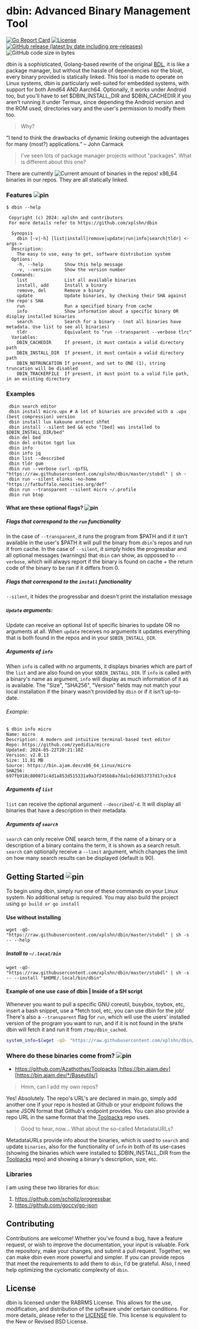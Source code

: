# dbin: Advanced Binary Management Tool
[![Go Report Card](https://goreportcard.com/badge/github.com/xplshn/dbin)](https://goreportcard.com/report/github.com/xplshn/dbin)
[![License](https://img.shields.io/badge/license-%20RABRMS-bright_green)](https://github.com/xplshn/dbin/blob/master/LICENSE)
[![GitHub release (latest by date including pre-releases)](https://img.shields.io/github/v/release/xplshn/dbin?include_prereleases)](https://github.com/xplshn/dbin/releases/latest)
![GitHub code size in bytes](https://img.shields.io/github/languages/code-size/xplshn/dbin)

<!--[Makes my repo look bad because these usually show "Failling"]-------------------------------------------------------------------------------------------
[![AMD64 repo status](https://github.com/Azathothas/Toolpacks/actions/workflows/build_x86_64_Linux.yaml/badge.svg)](https://github.com/Azathothas/Toolpacks)
[![ARM64 repo status](https://github.com/Azathothas/Toolpacks/actions/workflows/build_aarch64_Linux.yaml/badge.svg)](https://github.com/Azathothas/Toolpacks)
-->

dbin is a sophisticated, Golang-based rewrite of the original [BDL](https://github.com/xplshn/Handyscripts/blob/master/bdl), it is like a package manager, but without the hassle of dependencies nor the bloat, every binary provided is statically linked. This tool is made to operate on Linux systems, dbin is particularly well-suited for embedded systems, with support for both Amd64 AND Aarch64. Optionally, it works under Android too, but you'll have to set $DBIN_INSTALL_DIR and $DBIN_CACHEDIR if you aren't running it under Termux, since depending the Android version and the ROM used, directories vary and the user's permission to modify them too.

> Why?

 “I tend to think the drawbacks of dynamic linking outweigh the advantages for many (most?) applications.” – John Carmack

> I've seen lots of package manager projects without "packages". What is different about this one?

 There are currently ![Current amount of binaries in the repos! x86_64](https://raw.githubusercontent.com/xplshn/dbin/master/misc/assets/counter.svg) binaries in our repos. They are all statically linked.

### Features ![pin](https://raw.githubusercontent.com/xplshn/dbin/master/misc/assets/pin.svg)

```
$ dbin --help

 Copyright (c) 2024: xplshn and contributors
 For more details refer to https://github.com/xplshn/dbin

  Synopsis
    dbin [-v|-h] [list|install|remove|update|run|info|search|tldr] <-args->
  Description:
    The easy to use, easy to get, software distribution system
  Options:
    -h, --help        Show this help message
    -v, --version     Show the version number
  Commands:
    list              List all available binaries
    install, add      Install a binary
    remove, del       Remove a binary
    update            Update binaries, by checking their SHA against the repo's SHA
    run               Run a specified binary from cache
    info              Show information about a specific binary OR display installed binaries
    search            Search for a binary - (not all binaries have metadata. Use list to see all binaries)
    tldr              Equivalent to "run --transparent --verbose tlrc"
  Variables:
    DBIN_CACHEDIR     If present, it must contain a valid directory path
    DBIN_INSTALL_DIR  If present, it must contain a valid directory path
    DBIN_NOTRUNCATION If present, and set to ONE (1), string truncation will be disabled
    DBIN_TRACKERFILE  If present, it must point to a valid file path, in an existing directory

```

### Examples
```
 dbin search editor
 dbin install micro.upx # A lot of binaries are provided with a .upx (best compression) version
 dbin install lux kakoune aretext shfmt
 dbin install --silent bed && echo "[bed] was installed to $DBIN_INSTALL_DIR/bed"
 dbin del bed
 dbin del orbiton tgpt lux
 dbin info
 dbin info jq
 dbin list --described
 dbin tldr gum
 dbin run --verbose curl -qsfSL "https://raw.githubusercontent.com/xplshn/dbin/master/stubdl" | sh -
 dbin run --silent elinks -no-home "https://fatbuffalo.neocities.org/def"
 dbin run --transparent --silent micro ~/.profile
 dbin run btop
```

#### What are these optional flags? ![pin](https://raw.githubusercontent.com/xplshn/dbin/master/misc/assets/pin.svg)
##### Flags that correspond to the `run` functionality
In the case of `--transparent`, it runs the program from $PATH and if it isn't available in the user's $PATH it will pull the binary from `dbin`'s repos and run it from cache.
In the case of `--silent`, it simply hides the progressbar and all optional messages (warnings) that `dbin` can show, as oppossed to `--verbose`, which will always report if the binary is found on cache + the return code of the binary to be ran if it differs from 0.
##### Flags that correspond to the `install` functionality
`--silent`, it hides the progressbar and doesn't print the installation message
##### `Update` arguments:
Update can receive an optional list of specific binaries to update OR no arguments at all. When `update` receives no arguments it updates everything that is both found in the repos and in your `$DBIN_INSTALL_DIR`.
##### Arguments of `info`
When `info` is called with no arguments, it displays binaries which are part of the `list` and are also found on your `$DBIN_INSTALL_DIR`. If `info` is called with a binary's name as argument, `info` will display as much information of it as is available. The "Size", "SHA256", "Version" fields may not match your local installation if the binary wasn't provided by `dbin` or if it isn't up-to-date.
###### Example:
```
$ dbin info micro
Name: micro
Description: A modern and intuitive terminal-based text editor
Repo: https://github.com/zyedidia/micro
Updated: 2024-05-22T20:21:10Z
Version: v2.0.13
Size: 11.81 MB
Source: https://bin.ajam.dev/x86_64_Linux/micro
SHA256: 697fb918c800071c4d1a853d515331a9a3f245bb8a7da1c6d3653737d17ce3c4
```
##### Arguments of `list`
`list` can receive the optional argument `--described`/`-d`. It will display all binaries that have a description in their metadata.
##### Arguments of `search`
`search` can only receive ONE search term, if the name of a binary or a description of a binary contains the term, it is shown as a search result.
`search` can optionally receive a `--limit` argument, which changes the limit on how many search results can be displayed (default is 90).

## Getting Started ![pin](https://raw.githubusercontent.com/xplshn/dbin/master/misc/assets/pin.svg)

To begin using dbin, simply run one of these commands on your Linux system. No additional setup is required. You may also build the project using `go build or go install`
#### Use without installing
```
wget -qO- "https://raw.githubusercontent.com/xplshn/dbin/master/stubdl" | sh -s -- --help
```
##### Install to `~/.local/bin`
```
wget -qO- "https://raw.githubusercontent.com/xplshn/dbin/master/stubdl" | sh -s -- --install "$HOME/.local/bin/dbin"
```

#### Example of one use case of dbin | Inside of a SH script
Whenever you want to pull a specific GNU coreutil, busybox, toybox, etc, insert a bash snippet, use a *fetch tool, etc, you can use dbin for the job! There's also a `--transparent` flag for `run`, which will use the users' installed version of the program you want to run, and if it is not found in the `$PATH` dbin will fetch it and run it from `/tmp/dbin_cached`.
```sh
system_info=$(wget -qO- "https://raw.githubusercontent.com/xplshn/dbin/master/stubdl" | sh -s -- run --silent albafetch --no-logo - || curl -qsfSL "https://raw.githubusercontent.com/xplshn/dbin/master/stubdl" | sh -s -- run --silent albafetch --no-logo -)
```

### Where do these binaries come from? ![pin](https://raw.githubusercontent.com/xplshn/dbin/master/misc/assets/pin.svg)
- https://github.com/Azathothas/Toolpacks [https://bin.ajam.dev] [https://bin.ajam.dev/*/Baseutils/]
>Hmm, can I add my own repos?

Yes! Absolutely. The repo's URL's are declared in main.go, simply add another one if your repo is hosted at Github or your endpoint follows the same JSON format that Github's endpoint provides. You can also provide a repo URL in the same format that the [Toolpacks](https://github.com/Azathothas/Toolpacks) repo uses.

>Good to hear, now... What about the so-called MetadataURLs?

MetadataURLs provide info about the binaries, which is used to `search` and update `binaries`, also for the functionality of `info` in both of its use-cases (showing the binaries which were installed to $DBIN_INSTALL_DIR from the [Toolpacks](https://github.com/Azathothas/Toolpacks) repo) and showing a binary's description, size, etc.

### Libraries
I am using these two libraries for `dbin`:
1. https://github.com/schollz/progressbar
2. https://github.com/goccy/go-json

## Contributing
Contributions are welcome! Whether you've found a bug, have a feature request, or wish to improve the documentation, your input is valuable. Fork the repository, make your changes, and submit a pull request. Together, we can make dbin even more powerful and simpler. If you can provide repos that meet the requirements to add them to `dbin`, I'd be grateful.
Also, I need help optimizing the cyclomatic complexity of `dbin`.

## License
dbin is licensed under the RABRMS License. This allows for the use, modification, and distribution of the software under certain conditions. For more details, please refer to the [LICENSE](LICENSE) file. This license is equivalent to the New or Revised BSD License.
